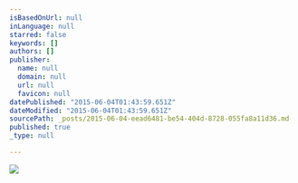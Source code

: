 ```yaml
---
isBasedOnUrl: null
inLanguage: null
starred: false
keywords: []
authors: []
publisher:
  name: null
  domain: null
  url: null
  favicon: null
datePublished: "2015-06-04T01:43:59.651Z"
dateModified: "2015-06-04T01:43:59.651Z"
sourcePath: _posts/2015-06-04-eead6481-be54-404d-8728-055fa8a11d36.md
published: true
_type: null

---
```

![](https://the-grid-user-content.s3-us-west-2.amazonaws.com/cfe61fee-5352-40c9-a2a6-3240684e9b47.jpg)